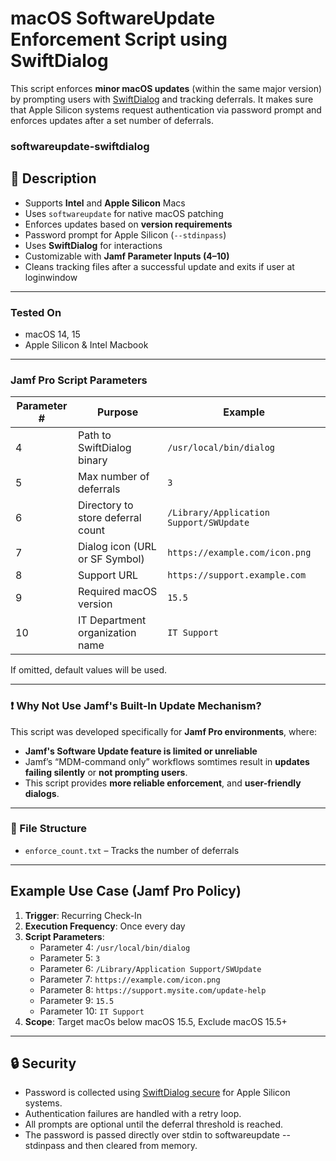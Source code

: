 # macOS SoftwareUpdate Enforcement Script using SwiftDialog

This script enforces **minor macOS updates** (within the same major version) by prompting users with [SwiftDialog](https://github.com/bartreardon/swiftDialog) and tracking deferrals. It makes sure that Apple Silicon systems request authentication via password prompt and enforces updates after a set number of deferrals.

### softwareupdate-swiftdialog

## 📝 Description

- Supports **Intel** and **Apple Silicon** Macs
- Uses `softwareupdate` for native macOS patching
- Enforces updates based on **version requirements**
- Password prompt for Apple Silicon (`--stdinpass`)
- Uses **SwiftDialog** for interactions 
- Customizable with **Jamf Parameter Inputs (4–10)**
- Cleans tracking files after a successful update and exits if user at loginwindow

---

### Tested On

- macOS 14, 15
- Apple Silicon & Intel Macbook

---

### Jamf Pro Script Parameters

| Parameter # | Purpose                                | Example                                     |
|-------------|----------------------------------------|---------------------------------------------|
| 4           | Path to SwiftDialog binary             | `/usr/local/bin/dialog`                     |
| 5           | Max number of deferrals                | `3`                                         |
| 6           | Directory to store deferral count      | `/Library/Application Support/SWUpdate`     |
| 7           | Dialog icon (URL or SF Symbol)         | `https://example.com/icon.png`              |
| 8           | Support URL                            | `https://support.example.com`               |
| 9           | Required macOS version                 | `15.5`                                      |
| 10          | IT Department organization name        | `IT Support`                                |

If omitted, default values will be used.

---

### ❗ Why Not Use Jamf's Built-In Update Mechanism?

This script was developed specifically for **Jamf Pro environments**, where:

- **Jamf's Software Update feature is limited or unreliable**
- Jamf’s “MDM-command only” workflows somtimes result in **updates failing silently** or **not prompting users**.
- This script provides **more reliable enforcement**, and **user-friendly dialogs**.

---

### 📂 File Structure

- `enforce_count.txt` – Tracks the number of deferrals

---

## Example Use Case (Jamf Pro Policy)

1. **Trigger**: Recurring Check-In
2. **Execution Frequency**: Once every day
3. **Script Parameters**:
   - Parameter 4: `/usr/local/bin/dialog`
   - Parameter 5: `3`
   - Parameter 6: `/Library/Application Support/SWUpdate`
   - Parameter 7: `https://example.com/icon.png`
   - Parameter 8: `https://support.mysite.com/update-help`
   - Parameter 9: `15.5`
   - Parameter 10: `IT Support`
4. **Scope**: Target macOs below macOS 15.5, Exclude macOS 15.5+

---

## 🔒 Security

- Password is collected using [SwiftDialog secure](https://github.com/swiftDialog/swiftDialog/wiki/Textfields#secure) for Apple Silicon systems.
- Authentication failures are handled with a retry loop.
- All prompts are optional until the deferral threshold is reached.
- The password is passed directly over stdin to softwareupdate --stdinpass and then cleared from memory.

